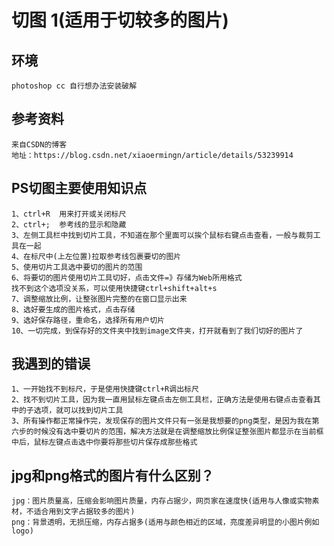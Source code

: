 # 切图  1(适用于切较多的图片)
## 环境
    photoshop cc 自行想办法安装破解

## 参考资料
    来自CSDN的博客
    地址：https://blog.csdn.net/xiaoermingn/article/details/53239914

## PS切图主要使用知识点

    1、ctrl+R  用来打开或关闭标尺
    2、ctrl+;  参考线的显示和隐藏
    3、左侧工具栏中找到切片工具，不知道在那个里面可以挨个鼠标右键点击查看，一般与裁剪工具在一起
    4、在标尺中(上左位置)拉取参考线包裹要切的图片
    5、使用切片工具选中要切的图片的范围
    6、将要切的图片使用切片工具切好，点击文件=》存储为Web所用格式
    找不到这个选项没关系，可以使用快捷键ctrl+shift+alt+s
    7、调整缩放比例，让整张图片完整的在窗口显示出来
    8、选好要生成的图片格式，点击存储
    9、选好保存路径，重命名，选择所有用户切片
    10、一切完成，到保存好的文件夹中找到image文件夹，打开就看到了我们切好的图片了

## 我遇到的错误
    1、一开始找不到标尺，于是使用快捷键ctrl+R调出标尺
    2、找不到切片工具，因为我一直用鼠标左键点击左侧工具栏，正确方法是使用右键点击查看其中的子选项，就可以找到切片工具
    3、所有操作都正常操作完，发现保存的图片文件只有一张是我想要的png类型，是因为我在第六步的时候没有选中要切片的范围，解决方法就是在调整缩放比例保证整张图片都显示在当前框中后，鼠标左键点击选中你要将那些切片保存成那些格式

## jpg和png格式的图片有什么区别？

    jpg：图片质量高，压缩会影响图片质量，内存占据少，网页家在速度快(适用与人像或实物素材，不适合用到文字占据较多的图片)
    png：背景透明，无损压缩，内存占据多(适用与颜色相近的区域，亮度差异明显的小图片例如logo)